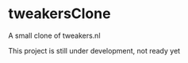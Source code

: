 # tweakersClone
A small clone of tweakers.nl

This project is still under development, not ready yet
